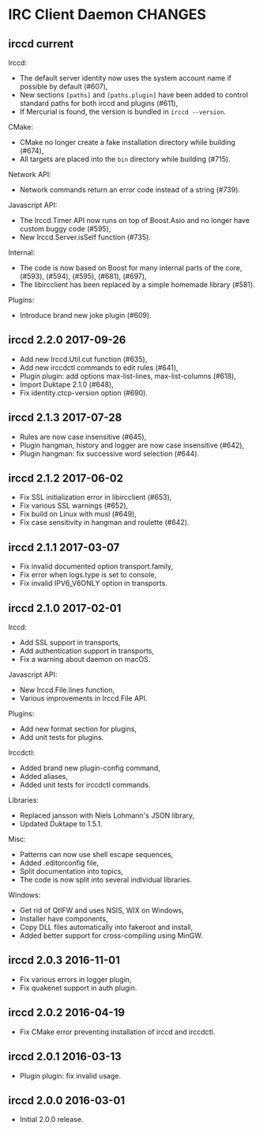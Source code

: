IRC Client Daemon CHANGES
=========================

irccd current
----------------------

Irccd:

  - The default server identity now uses the system account name if possible by
    default (#607),
  - New sections `[paths]` and `[paths.plugin]` have been added to control
    standard paths for both irccd and plugins (#611),
  - If Mercurial is found, the version is bundled in `irccd --version`.

CMake:

  - CMake no longer create a fake installation directory while building (#674),
  - All targets are placed into the `bin` directory while building (#715).

Network API:

  - Network commands return an error code instead of a string (#739).

Javascript API:

  - The Irccd.Timer API now runs on top of Boost.Asio and no longer have custom
    buggy code (#595),
  - New Irccd.Server.isSelf function (#735).

Internal:

  - The code is now based on Boost for many internal parts of the core, (#593),
    (#594), (#595), (#681), (#697),
  - The libircclient has been replaced by a simple homemade library (#581).

Plugins:

  - Introduce brand new joke plugin (#609).

irccd 2.2.0 2017-09-26
----------------------

  - Add new Irccd.Util.cut function (#635),
  - Add new irccdctl commands to edit rules (#641),
  - Plugin plugin: add options max-list-lines, max-list-columns (#618),
  - Import Duktape 2.1.0 (#648),
  - Fix identity.ctcp-version option (#690).

irccd 2.1.3 2017-07-28
----------------------

  - Rules are now case insensitive (#645),
  - Plugin hangman, history and logger are now case insensitive (#642),
  - Plugin hangman: fix successive word selection (#644).

irccd 2.1.2 2017-06-02
----------------------

  - Fix SSL initialization error in libircclient (#653),
  - Fix various SSL warnings (#652),
  - Fix build on Linux with musl (#649),
  - Fix case sensitivity in hangman and roulette (#642).

irccd 2.1.1 2017-03-07
----------------------

  - Fix invalid documented option transport.family,
  - Fix error when logs.type is set to console,
  - Fix invalid IPV6_V6ONLY option in transports.

irccd 2.1.0 2017-02-01
----------------------

Irccd:

  - Add SSL support in transports,
  - Add authentication support in transports,
  - Fix a warning about daemon on macOS.

Javascript API:

  - New Irccd.File.lines function,
  - Various improvements in Irccd.File API.

Plugins:

  - Add new format section for plugins,
  - Add unit tests for plugins.

Irccdctl:

  - Added brand new plugin-config command,
  - Added aliases,
  - Added unit tests for irccdctl commands.

Libraries:

  - Replaced jansson with Niels Lohmann's JSON library,
  - Updated Duktape to 1.5.1.

Misc:

  - Patterns can now use shell escape sequences,
  - Added .editorconfig file,
  - Split documentation into topics,
  - The code is now split into several individual libraries.

Windows:

  - Get rid of QtIFW and uses NSIS, WIX on Windows,
  - Installer have components,
  - Copy DLL files automatically into fakeroot and install,
  - Added better support for cross-compiling using MinGW.

irccd 2.0.3 2016-11-01
----------------------

  - Fix various errors in logger plugin,
  - Fix quakenet support in auth plugin.

irccd 2.0.2 2016-04-19
----------------------

  - Fix CMake error preventing installation of irccd and irccdctl.

irccd 2.0.1 2016-03-13
----------------------

  - Plugin plugin: fix invalid usage.

irccd 2.0.0 2016-03-01
----------------------

  - Initial 2.0.0 release.
